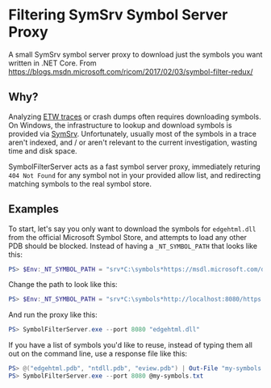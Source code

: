 # Filtering SymSrv Symbol Server Proxy
A small SymSrv symbol server  proxy to download just the symbols you want written in .NET Core. From https://blogs.msdn.microsoft.com/ricom/2017/02/03/symbol-filter-redux/

## Why?

Analyzing [ETW traces][etwtraces] or crash dumps often requires downloading symbols. On Windows, the infrastructure to lookup and download symbols is provided via [SymSrv][symsrv].
Unfortunately, usually most of the symbols in a trace aren't indexed, and / or aren't relevant to the current investigation, wasting time and disk space.

SymbolFilterServer acts as a fast symbol server proxy, immediately returing `404 Not Found` for any symbol not in your provided allow list, and redirecting matching symbols to the real symbol store.

## Examples

To start, let's say you only want to download the symbols for `edgehtml.dll` from the official Microsoft Symbol Store, and attempts to load any other PDB should be blocked. Instead of having a `_NT_SYMBOL_PATH` that looks like this:

```PowerShell
PS> $Env:_NT_SYMBOL_PATH = "srv*C:\symbols*https://msdl.microsoft.com/download/symbols
```

Change the path to look like this:

```PowerShell
PS> $Env:_NT_SYMBOL_PATH = "srv*C:\symbols*http://localhost:8080/https://msdl.microsoft.com/download/symbols"
```

And run the proxy like this:

```PowerShell
PS> SymbolFilterServer.exe --port 8080 "edgehtml.dll"
```

If you have a list of symbols you'd like to reuse, instead of typing them all out on the command line, use a response file like this:

```PowerShell
PS> @("edgehtml.pdb", "ntdll.pdb", "eview.pdb") | Out-File "my-symbols.txt"
PS> SymbolFilterServer.exe --port 8080 @my-symbols.txt
```


[etwtraces]: https://docs.microsoft.com/en-us/windows-hardware/test/wpt/index
[symsrv]: https://msdn.microsoft.com/en-us/library/windows/desktop/ms681416(v=vs.85).aspx